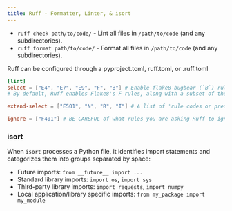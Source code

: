 ```yaml
---
title: Ruff - Formatter, Linter, & isort
---
```


- `ruff check path/to/code/` - Lint all files in `/path/to/code` (and any subdirectories).
- `ruff format path/to/code/` - Format all files in `/path/to/code` (and any subdirectories).

Ruff can be configured through a pyproject.toml, ruff.toml, or .ruff.toml

```toml title="ruff-config-setting.toml" wrap
[lint]
select = ["E4", "E7", "E9", "F", "B"] # Enable flake8-bugbear (`B`) rules, in addition to the defaults.
# By default, Ruff enables Flake8's F rules, along with a subset of the E rules, omitting any stylistic rules that overlap with the use of a formatter, like ruff format or Black.

extend-select = ["E501", "N", "R", "I"] # A list of 'rule codes or prefixes' to enable, in addition to those specified by 'select'.

ignore = ["F401"] # BE CAREFUL of what rules you are asking Ruff to ignore
```

### isort

When `isort` processes a Python file, it identifies import statements and categorizes them into groups separated by space:

- Future imports: `from __future__ import ...`
- Standard library imports: `import os`, `import sys`
- Third-party library imports: `import requests`, `import numpy`
- Local application/library specific imports: `from my_package import my_module`
